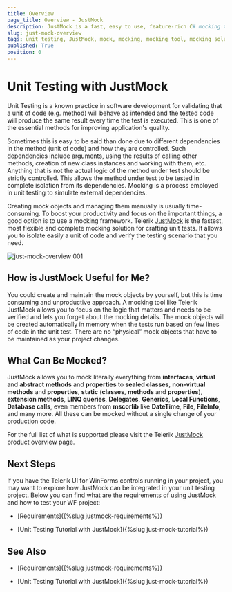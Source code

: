 ```yaml
---
title: Overview
page_title: Overview - JustMock
description: JustMock is a fast, easy to use, feature-rich C# mocking tool for isolating dependencies from your code when unit testing your WinForms application. 
slug: just-mock-overview
tags: unit testing, JustMock, mock, mocking, mocking tool, mocking solution, mocking software, WinForms, Win Forms
published: True
position: 0 
---
```


# Unit Testing with JustMock  

Unit Testing is a known practice in software development for validating that a unit of code (e.g. method) will behave as intended and the tested code will produce the same result every time the test is executed. This is one of the essential methods for improving application's quality.

Sometimes this is easy to be said than done due to different dependencies in the method (unit of code) and how they are controlled. Such dependencies include arguments, using the results of calling other methods, creation of new class instances and working with them, etc. Anything that is not the actual logic of the method under test should be strictly controlled. This allows the method under test to be tested in complete isolation from its dependencies. Mocking is a process employed in unit testing to simulate external dependencies.

Creating mock objects and managing them manually is usually time-consuming. To boost your productivity and focus on the important things, a good option is to use a mocking framework. Telerik [JustMock](https://www.telerik.com/products/mocking.aspx) is the fastest, most flexible and complete mocking solution for crafting unit tests. It allows you to isolate easily a unit of code and verify the testing scenario that you need. 

![just-mock-overview 001](images/just-mock-overview001.png)

## How is JustMock Useful for Me?

You could create and maintain the mock objects by yourself, but this is time consuming and unproductive approach. A mocking tool like Telerik JustMock allows you to focus on the logic that matters and needs to be verified and lets you forget about the mocking details. The mock objects will be created automatically in memory when the tests run based on few lines of code in the unit test. There are no “physical” mock objects that have to be maintained as your project changes.

## What Can Be Mocked?

JustMock allows you to mock literally everything from **interfaces**, **virtual** and **abstract methods** and **properties** to **sealed classes**, **non-virtual methods** and **properties**, **static** (**classes**, **methods** and **properties**), **extension methods**, **LINQ queries**, **Delegates**, **Generics**, **Local Functions**, **Database calls**, even members from **mscorlib** like **DateTime**, **File**, **FileInfo**, and many more. All these can be mocked without a single change of your production code.

For the full list of what is supported please visit the Telerik [JustMock](https://www.telerik.com/products/mocking.aspx) product overview page.

## Next Steps

If you have the Telerik UI for WinForms controls running in your project, you may want to explore how JustMock can be integrated in your unit testing project. Below you can find what are the requirements of using JustMock and how to test your WF project:

* [Requirements]({%slug justmock-requirements%})

* [Unit Testing Tutorial with JustMock]({%slug just-mock-tutorial%})


## See Also

* [Requirements]({%slug justmock-requirements%})

* [Unit Testing Tutorial with JustMock]({%slug just-mock-tutorial%})
